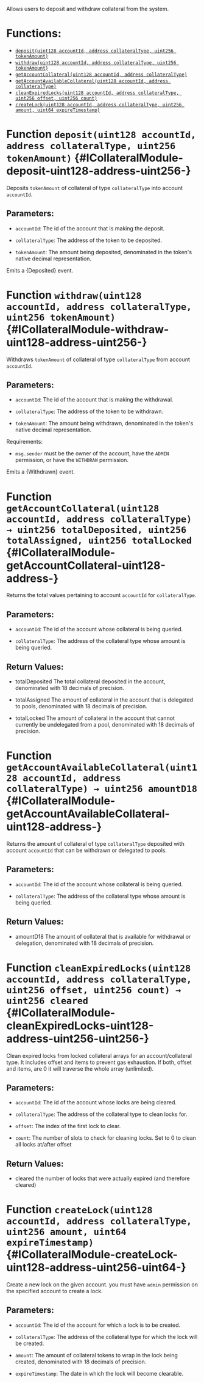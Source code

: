 Allows users to deposit and withdraw collateral from the system.

# Functions:
- [`deposit(uint128 accountId, address collateralType, uint256 tokenAmount)`](#ICollateralModule-deposit-uint128-address-uint256-)
- [`withdraw(uint128 accountId, address collateralType, uint256 tokenAmount)`](#ICollateralModule-withdraw-uint128-address-uint256-)
- [`getAccountCollateral(uint128 accountId, address collateralType)`](#ICollateralModule-getAccountCollateral-uint128-address-)
- [`getAccountAvailableCollateral(uint128 accountId, address collateralType)`](#ICollateralModule-getAccountAvailableCollateral-uint128-address-)
- [`cleanExpiredLocks(uint128 accountId, address collateralType, uint256 offset, uint256 count)`](#ICollateralModule-cleanExpiredLocks-uint128-address-uint256-uint256-)
- [`createLock(uint128 accountId, address collateralType, uint256 amount, uint64 expireTimestamp)`](#ICollateralModule-createLock-uint128-address-uint256-uint64-)



# Function `deposit(uint128 accountId, address collateralType, uint256 tokenAmount)` {#ICollateralModule-deposit-uint128-address-uint256-}
Deposits `tokenAmount` of collateral of type `collateralType` into account `accountId`.


## Parameters:
- `accountId`: The id of the account that is making the deposit.

- `collateralType`: The address of the token to be deposited.

- `tokenAmount`: The amount being deposited, denominated in the token's native decimal representation.

Emits a {Deposited} event.



# Function `withdraw(uint128 accountId, address collateralType, uint256 tokenAmount)` {#ICollateralModule-withdraw-uint128-address-uint256-}
Withdraws `tokenAmount` of collateral of type `collateralType` from account `accountId`.


## Parameters:
- `accountId`: The id of the account that is making the withdrawal.

- `collateralType`: The address of the token to be withdrawn.

- `tokenAmount`: The amount being withdrawn, denominated in the token's native decimal representation.

Requirements:

- `msg.sender` must be the owner of the account, have the `ADMIN` permission, or have the `WITHDRAW` permission.

Emits a {Withdrawn} event.




# Function `getAccountCollateral(uint128 accountId, address collateralType) → uint256 totalDeposited, uint256 totalAssigned, uint256 totalLocked` {#ICollateralModule-getAccountCollateral-uint128-address-}
Returns the total values pertaining to account `accountId` for `collateralType`.


## Parameters:
- `accountId`: The id of the account whose collateral is being queried.

- `collateralType`: The address of the collateral type whose amount is being queried.


## Return Values:
- totalDeposited The total collateral deposited in the account, denominated with 18 decimals of precision.

- totalAssigned The amount of collateral in the account that is delegated to pools, denominated with 18 decimals of precision.

- totalLocked The amount of collateral in the account that cannot currently be undelegated from a pool, denominated with 18 decimals of precision.


# Function `getAccountAvailableCollateral(uint128 accountId, address collateralType) → uint256 amountD18` {#ICollateralModule-getAccountAvailableCollateral-uint128-address-}
Returns the amount of collateral of type `collateralType` deposited with account `accountId` that can be withdrawn or delegated to pools.


## Parameters:
- `accountId`: The id of the account whose collateral is being queried.

- `collateralType`: The address of the collateral type whose amount is being queried.


## Return Values:
- amountD18 The amount of collateral that is available for withdrawal or delegation, denominated with 18 decimals of precision.


# Function `cleanExpiredLocks(uint128 accountId, address collateralType, uint256 offset, uint256 count) → uint256 cleared` {#ICollateralModule-cleanExpiredLocks-uint128-address-uint256-uint256-}
Clean expired locks from locked collateral arrays for an account/collateral type. It includes offset and items to prevent gas exhaustion. If both, offset and items, are 0 it will traverse the whole array (unlimited).


## Parameters:
- `accountId`: The id of the account whose locks are being cleared.

- `collateralType`: The address of the collateral type to clean locks for.

- `offset`: The index of the first lock to clear.

- `count`: The number of slots to check for cleaning locks. Set to 0 to clean all locks at/after offset


## Return Values:
- cleared the number of locks that were actually expired (and therefore cleared)


# Function `createLock(uint128 accountId, address collateralType, uint256 amount, uint64 expireTimestamp)` {#ICollateralModule-createLock-uint128-address-uint256-uint64-}
Create a new lock on the given account. you must have `admin` permission on the specified account to create a lock.


## Parameters:
- `accountId`: The id of the account for which a lock is to be created.

- `collateralType`: The address of the collateral type for which the lock will be created.

- `amount`: The amount of collateral tokens to wrap in the lock being created, denominated with 18 decimals of precision.

- `expireTimestamp`: The date in which the lock will become clearable.



